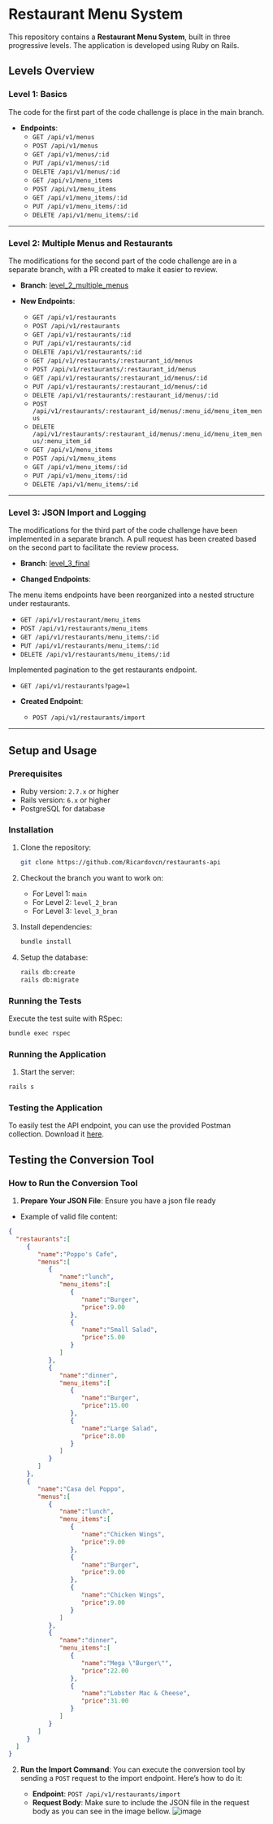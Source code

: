 # Restaurant Menu System

This repository contains a **Restaurant Menu System**, built in three progressive levels.
The application is developed using Ruby on Rails.

## Levels Overview

### Level 1: Basics

The code for the first part of the code challenge is place in the main branch.

- **Endpoints**:
  - `GET /api/v1/menus`
  - `POST /api/v1/menus`
  - `GET /api/v1/menus/:id`
  - `PUT /api/v1/menus/:id`
  - `DELETE /api/v1/menus/:id`
  - `GET /api/v1/menu_items`
  - `POST /api/v1/menu_items`
  - `GET /api/v1/menu_items/:id`
  - `PUT /api/v1/menu_items/:id`
  - `DELETE /api/v1/menu_items/:id`
---

### Level 2: Multiple Menus and Restaurants

The modifications for the second part of the code challenge are in a separate branch, with a PR created to make it easier to review.
- **Branch**: [level_2_multiple_menus](https://github.com/Ricardovcn/resturants-api/pull/1)

- **New Endpoints**:
  - `GET /api/v1/restaurants`
  - `POST /api/v1/restaurants`
  - `GET /api/v1/restaurants/:id`
  - `PUT /api/v1/restaurants/:id`
  - `DELETE /api/v1/restaurants/:id`
  - `GET /api/v1/restaurants/:restaurant_id/menus`
  - `POST /api/v1/restaurants/:restaurant_id/menus`
  - `GET /api/v1/restaurants/:restaurant_id/menus/:id`
  - `PUT /api/v1/restaurants/:restaurant_id/menus/:id`
  - `DELETE /api/v1/restaurants/:restaurant_id/menus/:id`
  - `POST /api/v1/restaurants/:restaurant_id/menus/:menu_id/menu_item_menus`
  - `DELETE /api/v1/restaurants/:restaurant_id/menus/:menu_id/menu_item_menus/:menu_item_id`
  - `GET /api/v1/menu_items`
  - `POST /api/v1/menu_items`
  - `GET /api/v1/menu_items/:id`
  - `PUT /api/v1/menu_items/:id`
  - `DELETE /api/v1/menu_items/:id`
---

### Level 3: JSON Import and Logging

The modifications for the third part of the code challenge have been implemented in a separate branch. 
A pull request has been created based on the second part to facilitate the review process.
- **Branch**: [level_3_final](https://github.com/Ricardovcn/resturants-api/pull/2)

- **Changed Endpoints**: 

The menu items endpoints have been reorganized into a nested structure under restaurants.
  - `GET /api/v1/restaurant/menu_items`
  - `POST /api/v1/restaurants/menu_items`
  - `GET /api/v1/restaurants/menu_items/:id`
  - `PUT /api/v1/restaurants/menu_items/:id`
  - `DELETE /api/v1/restaurants/menu_items/:id`

Implemented pagination to the get restaurants endpoint.
  - `GET /api/v1/restaurants?page=1`

- **Created Endpoint**:
  - `POST /api/v1/restaurants/import`
---

## Setup and Usage

### Prerequisites
- Ruby version: `2.7.x` or higher
- Rails version: `6.x` or higher
- PostgreSQL for database

### Installation

1. Clone the repository:
   ```bash
   git clone https://github.com/Ricardovcn/restaurants-api
3. Checkout the branch you want to work on:
   - For Level 1: `main`
   - For Level 2: `level_2_bran`
   - For Level 3: `level_3_bran`
   
3. Install dependencies:
   ```bash
   bundle install
   ```

4. Setup the database:
   ```bash
   rails db:create
   rails db:migrate
   ```

### Running the Tests
Execute the test suite with RSpec:
   ```bash
   bundle exec rspec
   ```
### Running the Application
1. Start the server:
  ```bash
  rails s
  ```
### Testing the Application
To easily test the API endpoint, you can use the provided Postman collection. Download it [here](./Restaurants.postman_collection.json).

## Testing the Conversion Tool

### How to Run the Conversion Tool

1. **Prepare Your JSON File**: Ensure you have a json file ready
  - Example of valid file content:
  ```json
  {
    "restaurants":[
       {
          "name":"Poppo's Cafe",
          "menus":[
             {
                "name":"lunch",
                "menu_items":[
                   {
                      "name":"Burger",
                      "price":9.00
                   },
                   {
                      "name":"Small Salad",
                      "price":5.00
                   }
                ]
             },
             {
                "name":"dinner",
                "menu_items":[
                   {
                      "name":"Burger",
                      "price":15.00
                   },
                   {
                      "name":"Large Salad",
                      "price":8.00
                   }
                ]
             }
          ]
       },
       {
          "name":"Casa del Poppo",
          "menus":[
             {
                "name":"lunch",
                "menu_items":[
                   {
                      "name":"Chicken Wings",
                      "price":9.00
                   },
                   {
                      "name":"Burger",
                      "price":9.00
                   },
                   {
                      "name":"Chicken Wings",
                      "price":9.00
                   }
                ]
             },
             {
                "name":"dinner",
                "menu_items":[
                   {
                      "name":"Mega \"Burger\"",
                      "price":22.00
                   },
                   {
                      "name":"Lobster Mac & Cheese",
                      "price":31.00
                   }
                ]
             }
          ]
       }
    ]
 }
  ```

2. **Run the Import Command**: You can execute the conversion tool by sending a `POST` request to the import endpoint. 
    Here’s how to do it:
   
   - **Endpoint**: `POST /api/v1/restaurants/import`
   - **Request Body**: Make sure to include the JSON file in the request body as you can see in the image bellow.
![image](https://github.com/user-attachments/assets/22901b12-a535-4836-b2cf-de670b8d24a6)




